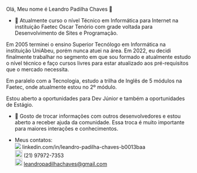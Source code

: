 Olá, Meu nome é Leandro Padilha Chaves 👋

- 🔭 Atualmente curso o nível Técnico em Informática para Internet na instituição Faetec Oscar Tenório com grade voltada para Desenvolvimento de Sites e Programação.

Em 2005 terminei o ensino Superior Tecnólogo em Informática na instituição UniAbeu, porém nunca atuei na área. Em 2022, eu decidi finalmente trabalhar no segmento em que sou formado e atualmente estudo o nível técnico e faço cursos livres para estar atualizado aos pré-requisitos que o mercado necessita.

Em paralelo com a Tecnologia, estudo a trilha de Inglês de 5 módulos na Faetec, onde atualmente estou no 2º módulo.

Estou aberto a oportunidades para Dev Júnior e também a oportunidades de Estágio.
  
- 👯 Gosto de trocar informações com outros desenvolvedores e estou aberto a receber ajuda da comunidade. Essa troca é muito importante para maiores interações e conhecimentos.

- Meus contatos: <br>
  <img src="https://github.com/LeandroPChaves/leandropchaves/assets/92859551/dbd3e942-45c7-4070-a1b7-de1af7630e76">  linkedin.com/in/leandro-padilha-chaves-b0013baa <br>
  <img src="https://img.icons8.com/?size=48&id=ufkkYBXJSuPy&format=png" style = height:20px> (21) 97972-7353 <br>
  <img src="https://icon-icons.com/icons2/1826/PNG/512/4202011emailgmaillogomailsocialsocialmedia-115677_115624.png" style = height:20px> leandropadilhachaves@gmail.com






<!--
- 🌱 Atualmente estou priorizando os estudos das ferramentas HTML, CSS e Java Script, para desenvolvimento Web Front-End, porém também tenho o desejo de aprender Back-End me tornado Full-Stack.
- 🤔 I’m looking for help with ...
- 💬 Ask me about ...
- 📫 How to reach me: ...
- 😄 Pronouns: ...
- ⚡ Fun fact: ...
-->
